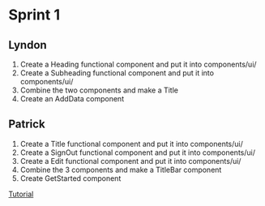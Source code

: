 # Sprint 1


## Lyndon
 1. Create a Heading functional component and put it into components/ui/
 2. Create a Subheading functional component and put it into components/ui/
 3. Combine the two components and make a Title
 4. Create an AddData component

 ## Patrick
 1. Create a Title functional component and put it into components/ui/
 2. Create a SignOut functional component and put it into components/ui/
 3. Create a Edit functional component and put it into components/ui/
 4. Combine the 3 components and make a TitleBar component
 5. Create GetStarted component


[Tutorial](https://itnext.io/react-component-class-vs-stateless-component-e3797c7d23ab)
